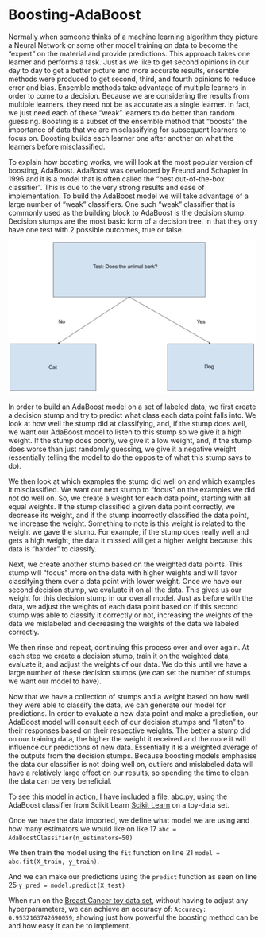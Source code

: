 # Boosting-AdaBoost

Normally when someone thinks of a machine learning algorithm they picture a Neural Network or some other model training on data to become the “expert” on the material and provide predictions. This approach takes one learner and performs a task. Just as we like to get second opinions in our day to day to get a better picture and more accurate results, ensemble methods were produced to get second, third, and fourth opinions to reduce error and bias. Ensemble methods take advantage of multiple learners in order to come to a decision. Because we are considering the results from multiple learners, they need not be as accurate as a single learner. In fact, we just need each of these “weak” learners to do better than random guessing. Boosting is a subset of the ensemble method that “boosts” the importance of data that we are misclassifying for subsequent learners to focus on. Boosting builds each learner one after another on what the learners before misclassified. 

To explain how boosting works, we will look at the most popular version of boosting, AdaBoost. AdaBoost was developed by Freund and Schapier in 1996 and it is a model that is often called the “best out-of-the-box classifier”. This is due to the very strong results and ease of implementation. To build the AdaBoost model we will take advantage of a large number of “weak” classifiers. One such “weak” classifier that is commonly used as the building block to AdaBoost is the decision stump. Decision stumps are the most basic form of a decision tree, in that they only have one test with 2 possible outcomes, true or false. 

<img src="decision_stump.png" alt="alt text" width="500">

In order to build an AdaBoost model on a set of labeled data, we first create a decision stump and try to predict what class each data point falls into. We look at how well the stump did at classifying, and, if the stump does well, we want our AdaBoost model to listen to this stump so we give it a high weight. If the stump does poorly, we give it a low weight, and, if the stump does worse than just randomly guessing, we give it a negative weight (essentially telling the model to do the opposite of what this stump says to do). 

We then look at which examples the stump did well on and which examples it misclassified. We want our next stump to “focus” on the examples we did not do well on. So, we create a weight for each data point, starting with all equal weights. If the stump classified a given data point correctly, we decrease its weight, and if the stump incorrectly classified the data point, we increase the weight. Something to note is this weight is related to the weight we gave the stump. For example, if the stump does really well and gets a high weight, the data it missed will get a higher weight because this data is “harder” to classify. 

Next, we create another stump based on the weighted data points. This stump will “focus” more on the data with higher weights and will favor classifying them over a data point with lower weight. Once we have our second decision stump, we evaluate it on all the data. This gives us our weight for this decision stump in our overall model. Just as before with the data, we adjust the weights of each data point based on if this second stump was able to classify it correctly or not, increasing the weights of the data we mislabeled and decreasing the weights of the data we labeled correctly. 

We then rinse and repeat, continuing this process over and over again. At each step we create a decision stump, train it on the weighted data, evaluate it, and adjust the weights of our data. We do this until we have a large number of these decision stumps (we can set the number of stumps we want our model to have). 

Now that we have a collection of stumps and a weight based on how well they were able to classify the data, we can generate our model for predictions. In order to evaluate a new data point and make a prediction, our AdaBoost model will consult each of our decision stumps and “listen” to their responses based on their respective weights. The better a stump did on our training data, the higher the weight it received and the more it will influence our predictions of new data. Essentially it is a weighted average of the outputs from the decision stumps. Because boosting models emphasise the data our classifier is not doing well on, outliers and mislabeled data will have a relatively large effect on our results, so spending the time to clean the data can be very beneficial.

To see this model in action, I have included a file, abc.py, using the AdaBoost classifier from Scikit Learn [Scikit Learn](https://scikit-learn.org/stable/modules/generated/sklearn.ensemble.AdaBoostClassifier.html) on a toy-data set.

Once we have the data imported, we define what model we are using and how many estimators we would like on like 17 `abc = AdaBoostClassifier(n_estimators=50)`

We then train the model using the `fit` function on line 21 `model = abc.fit(X_train, y_train)`.

And we can make our predictions using the `predict` function as seen on line 25 `y_pred = model.predict(X_test)`

When run on the [Breast Cancer toy data set](https://scikit-learn.org/stable/datasets/index.html), without having to adjust any hyperparameters, we can achieve an accuracy of: `Accuracy: 0.9532163742690059`, showing just how powerful the boosting method can be and how easy it can be to implement.
